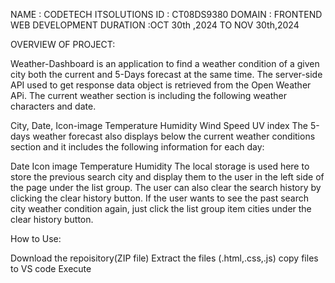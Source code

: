NAME : CODETECH ITSOLUTIONS
ID : CT08DS9380
DOMAIN : FRONTEND WEB DEVELOPMENT
DURATION :OCT 30th ,2024 TO NOV 30th,2024

OVERVIEW OF PROJECT:

Weather-Dashboard is an application to find a weather condition of a given city both the current and 5-Days forecast at the same time. The server-side API used to get response data object is retrieved from the Open Weather APi. The current weather section is including the following weather characters and date.

City, Date, Icon-image
Temperature
Humidity
Wind Speed
UV index
The 5-days weather forecast also displays below the current weather conditions section and it includes the following information for each day:

Date
Icon image
Temperature
Humidity
The local storage is used here to store the previous search city and display them to the user in the left side of the page under the list group. The user can also clear the search history by clicking the clear history button. If the user wants to see the past search city weather condition again, just click the list group item cities under the clear history button.

How to Use:

Download the repoisitory(ZIP file)
Extract the files (.html,.css,.js)
copy files to VS code Execute



